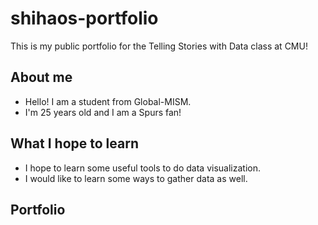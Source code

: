 # shihaos-portfolio
This is my public portfolio for the Telling Stories with Data class at CMU!

## About me
* Hello! I am a student from Global-MISM. 
* I'm 25 years old and I am a Spurs fan!

## What I hope to learn
* I hope to learn some useful tools to do data visualization.
* I would like to learn some ways to gather data as well.

## Portfolio
